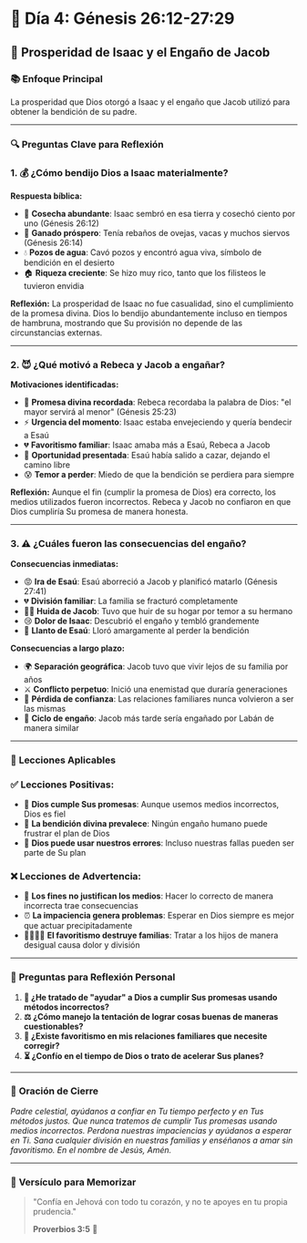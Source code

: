 # 📖 Día 4: Génesis 26:12-27:29

## 🌟 Prosperidad de Isaac y el Engaño de Jacob

### 📚 **Enfoque Principal**

La prosperidad que Dios otorgó a Isaac y el engaño que Jacob utilizó para obtener la bendición de su padre.

---

### 🔍 **Preguntas Clave para Reflexión**

### 1. 💰 ¿Cómo bendijo Dios a Isaac materialmente?

**Respuesta bíblica:**

- 🌾 **Cosecha abundante**: Isaac sembró en esa tierra y cosechó ciento por uno (Génesis 26:12)
- 🐑 **Ganado próspero**: Tenía rebaños de ovejas, vacas y muchos siervos (Génesis 26:14)
- 💧 **Pozos de agua**: Cavó pozos y encontró agua viva, símbolo de bendición en el desierto
- 🏠 **Riqueza creciente**: Se hizo muy rico, tanto que los filisteos le tuvieron envidia

**Reflexión:**
La prosperidad de Isaac no fue casualidad, sino el cumplimiento de la promesa divina. Dios lo bendijo abundantemente incluso en tiempos de hambruna, mostrando que Su provisión no depende de las circunstancias externas.

---

### 2. 😈 ¿Qué motivó a Rebeca y Jacob a engañar?

**Motivaciones identificadas:**

- 🎯 **Promesa divina recordada**: Rebeca recordaba la palabra de Dios: "el mayor servirá al menor" (Génesis 25:23)
- ⚡ **Urgencia del momento**: Isaac estaba envejeciendo y quería bendecir a Esaú
- 💔 **Favoritismo familiar**: Isaac amaba más a Esaú, Rebeca a Jacob
- 🍖 **Oportunidad presentada**: Esaú había salido a cazar, dejando el camino libre
- 😰 **Temor a perder**: Miedo de que la bendición se perdiera para siempre

**Reflexión:**
Aunque el fin (cumplir la promesa de Dios) era correcto, los medios utilizados fueron incorrectos. Rebeca y Jacob no confiaron en que Dios cumpliría Su promesa de manera honesta.

---

### 3. ⚠️ ¿Cuáles fueron las consecuencias del engaño?

**Consecuencias inmediatas:**

- 😡 **Ira de Esaú**: Esaú aborreció a Jacob y planificó matarlo (Génesis 27:41)
- 💔 **División familiar**: La familia se fracturó completamente
- 🏃‍♂️ **Huida de Jacob**: Tuvo que huir de su hogar por temor a su hermano
- 😢 **Dolor de Isaac**: Descubrió el engaño y tembló grandemente
- 🥺 **Llanto de Esaú**: Lloró amargamente al perder la bendición

**Consecuencias a largo plazo:**

- 🌍 **Separación geográfica**: Jacob tuvo que vivir lejos de su familia por años
- ⚔️ **Conflicto perpetuo**: Inició una enemistad que duraría generaciones
- 💸 **Pérdida de confianza**: Las relaciones familiares nunca volvieron a ser las mismas
- 🔄 **Ciclo de engaño**: Jacob más tarde sería engañado por Labán de manera similar

---

### 🎯 **Lecciones Aplicables**

### ✅ **Lecciones Positivas:**

- 🙏 **Dios cumple Sus promesas**: Aunque usemos medios incorrectos, Dios es fiel
- 💪 **La bendición divina prevalece**: Ningún engaño humano puede frustrar el plan de Dios
- 🌱 **Dios puede usar nuestros errores**: Incluso nuestras fallas pueden ser parte de Su plan

### ❌ **Lecciones de Advertencia:**

- 🚫 **Los fines no justifican los medios**: Hacer lo correcto de manera incorrecta trae consecuencias
- ⏰ **La impaciencia genera problemas**: Esperar en Dios siempre es mejor que actuar precipitadamente
- 👨‍👩‍👧‍👦 **El favoritismo destruye familias**: Tratar a los hijos de manera desigual causa dolor y división

---

### 🤔 **Preguntas para Reflexión Personal**

1. **💭 ¿He tratado de "ayudar" a Dios a cumplir Sus promesas usando métodos incorrectos?**
2. **⚖️ ¿Cómo manejo la tentación de lograr cosas buenas de maneras cuestionables?**
3. **👥 ¿Existe favoritismo en mis relaciones familiares que necesite corregir?**
4. **⏳ ¿Confío en el tiempo de Dios o trato de acelerar Sus planes?**

---

### 🙏 **Oración de Cierre**

*Padre celestial, ayúdanos a confiar en Tu tiempo perfecto y en Tus métodos justos. Que nunca tratemos de cumplir Tus promesas usando medios incorrectos. Perdona nuestras impaciencias y ayúdanos a esperar en Ti. Sana cualquier división en nuestras familias y enséñanos a amar sin favoritismo. En el nombre de Jesús, Amén.*

---

### 📝 **Versículo para Memorizar**

> "Confía en Jehová con todo tu corazón, y no te apoyes en tu propia prudencia."
> 
> 
> **Proverbios 3:5** 💝
> 

[](https://notebooklm.google.com/notebook/29db3cf0-f8e4-4048-b57c-24daffe6bfea/audio)